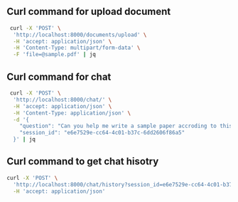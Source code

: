 ## Curl command for upload document
```bash
 curl -X 'POST' \
  'http://localhost:8000/documents/upload' \
  -H 'accept: application/json' \
  -H 'Content-Type: multipart/form-data' \
  -F 'file=@sample.pdf' | jq
```

## Curl command for chat
```bash
 curl -X 'POST' \
  'http://localhost:8000/chat/' \
  -H 'accept: application/json' \
  -H 'Content-Type: application/json' \
  -d '{
    "question": "Can you help me write a sample paper accroding to this instructions?",
    "session_id": "e6e7529e-cc64-4c01-b37c-6dd2606f86a5"
  }' | jq


```

## Curl command to get chat hisotry
```bash
curl -X 'POST' \
  'http://localhost:8000/chat/history?session_id=e6e7529e-cc64-4c01-b37c-6dd2606f86a5' \
  -H 'accept: application/json'
```
